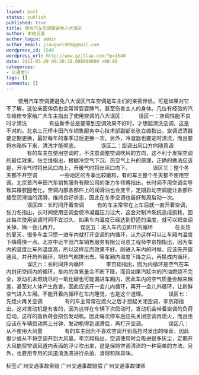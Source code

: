 ```yaml
---
layout: post
status: publish
published: true
title: 使用汽车空调要避免八大误区
author: 本站记者
author_login: admin
author_email: jiangwei909@gmail.com
wordpress_id: 1540
wordpress_url: http://www.gzjtlaw.com/?p=1540
date: 2011-05-29 09:30:28.000000000 +08:00
categories:
- 交通常识
tags: []
comments: []
---
```

　　 使用汽车空调要避免八大误区汽车空调是车主们的亲密伴侣，可是如果对它不了解，这位亲密伴侣也会常常耍耍脾气，甚至伤害主人的身体。几位有经验的汽车维修专家给广大车主指出了使用空调的八大误区： 　　 误区一：空调性能不良时才清洗 　　　　有些新手总是要等到空调效果不好时，才想起清洗空调，这是不对的。北京三元桥丰田汽车销售服务中心技术部副部长张立维指出，空调滤清器要定期更换，最好每年的春季过后更换一次。另外，冷凝器也要定时清洗，而且要将水箱拆下来，清洗才能彻底。 　　　　误区二：空调出风口方向随意调 　　　　有的车主在使用空调时，不注意调整空调吹风的方向，这不利于发挥空调的最佳效果。张立维指出，根据冷空气下沉、热空气上升的原理，正确的做法应该是，开冷气时将出风口向上，开暖气时将出风口向下。 　　　　误区三：整个冬天都不开空调 　　　　一些地区的冬季比较暖和，有的车主整个冬天都不使用空调。北京首汽丰田汽车销售服务有限公司的张力冬师傅指出，长时间不用空调会导致其橡胶圈老化，空调内部各部件上的润滑油也会变干，定期启动空调能让各部件接受润滑油的润滑，维持良好状态，因此在冬季空调也最好每周启动一次。 　　　　误区四：长时间开着空调 　　 有的车主常常在上车后就一直开着空调，张力冬指出，长时间使用空调会使冷凝器压力过大，这会对制冷系统造成损耗，因此每次使用空调时间不宜过久，如果车内温度已经达到舒适的温度，就可以把空调关掉，隔一会儿再开。 　　　　误区五：进入车内立即开内循环 　　　　在炎热的夏天，很多车主习惯一进车内就打开空调的内循环，认为这样可以让车厢内温度下降得快一点。北京中远丰田汽车销售服务有限公司总工程师李京翔指出，因为车内的温度比车外温度高，所以这样反而效果不好。刚进入车内的时候，应该先开窗通风，并开启外循环，把热气都排出去。等车厢内温度下降之后，再换成内循环。 　　　　误区六：长时间开内循环 　　　　李京翔指出，因为内循环是空气在车内封闭空间内的循环，车内的含氧量会不断下降，而且如果汽缸中的汽油燃烧不完全，发动机未燃烧尽的一氧化碳也可能漏进车厢内，因此车内的空气质量会越来越差，甚至对人体产生危害。因此应该开一会儿内循环，再开一会儿外循环，让新鲜空气进入车厢。不能开着内循环在车内睡觉，也是这个道理。 　　　　误区七：先熄火再关空调 　　　　有的车主常常在熄火之后才想起关闭空调，李京翔指出，这对发动机是有害的，因为这样在车辆下次启动时，发动机会带着空调的负荷启动，这样的高负荷会损伤发动机。因此每次停车后应先关闭空调再熄火，而且也应该在车辆启动两三分钟、发动机得到润滑后，再打开空调。 　　　　误区八：从不使用大风量 　　　　有的车主因为不喜欢空调开到高挡时发出的噪音，因此很少或从不将空调开到大风量。李京翔指出，空调使用时会吸进很多灰尘，定期开大风能将空调风道内表面的浮尘吹出来，这是保持空调清洁的一种简单的方法。另外，也要用专用的风道清洗液进行杀菌、清理和除异味。　　 标签:广州交通事故索赔 广州交通事故赔偿 广州交通事故律师
